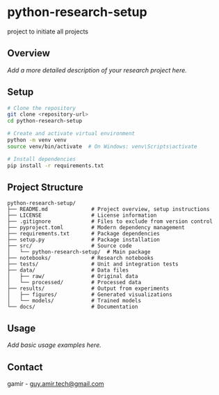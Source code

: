 # python-research-setup

project to initiate all projects

## Overview

*Add a more detailed description of your research project here.*

## Setup

```bash
# Clone the repository
git clone <repository-url>
cd python-research-setup

# Create and activate virtual environment
python -m venv venv
source venv/bin/activate  # On Windows: venv\Scripts\activate

# Install dependencies
pip install -r requirements.txt
```

## Project Structure

```
python-research-setup/
├── README.md              # Project overview, setup instructions
├── LICENSE                # License information
├── .gitignore             # Files to exclude from version control
├── pyproject.toml         # Modern dependency management
├── requirements.txt       # Package dependencies
├── setup.py               # Package installation
├── src/                   # Source code
│   └── python-research-setup/  # Main package
├── notebooks/             # Research notebooks
├── tests/                 # Unit and integration tests
├── data/                  # Data files
│   ├── raw/               # Original data
│   └── processed/         # Processed data
├── results/               # Output from experiments
│   ├── figures/           # Generated visualizations
│   └── models/            # Trained models
└── docs/                  # Documentation
```

## Usage

*Add basic usage examples here.*

## Contact

gamir - guy.amir.tech@gmail.com

